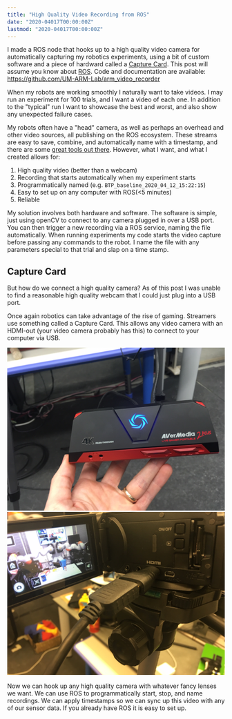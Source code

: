 ```yaml
---
title: "High Quality Video Recording from ROS"
date: "2020-04017T00:00:00Z"
lastmod: "2020-04017T00:00:00Z"
---
```


I made a ROS node that hooks up to a high quality video camera for automatically capturing my robotics experiments, using a bit of custom software and a piece of hardward called a [Capture Card](amzn.com/B0763TFZWT). This post will assume you know about [ROS](https://www.ros.org/). Code and documentation are available: https://github.com/UM-ARM-Lab/arm_video_recorder

When my robots are working smoothly I naturally want to take videos. I may run an experiment for 100 trials, and I want a video of each one. In addition to the "typical" run I want to showcase the best and worst, and also show any unexpected failure cases.

My robots often have a "head" camera, as well as perhaps an overhead and other video sources, all publishing on the ROS ecosystem. These streams are easy to save, combine, and automatically name with a timestamp, and there are some [great tools out there](https://github.com/ildoonet/ros-video-recorder). However, what I want, and what I created allows for:

1. High quality video (better than a webcam) 
2. Recording that starts automatically when my experiment starts
3. Programmatically named (e.g. `BTP_baseline_2020_04_12_15:22:15`)
4. Easy to set up on any computer with ROS(<5 minutes)
5. Reliable

My solution involves both hardware and software. The software is simple, just using openCV to connect to any camera plugged in over a USB port. You can then trigger a new recording via a ROS service, naming the file automatically. When running experiments my code starts the video capture before passing any commands to the robot. I name the file with any parameters special to that trial and slap on a time stamp.

## Capture Card

But how do we connect a high quality camera? As of this post I was unable to find a reasonable high quality webcam that I could just plug into a USB port.

Once again robotics can take advantage of the rise of gaming. Streamers use something called a Capture Card. This allows any video camera with an HDMI-out (your video camera probably has this) to connect to your computer via USB.

![Capture Card](img/CaptureCard.JPG)
![MiniHDMI](img/miniHDMI.JPG)


Now we can hook up any high quality camera with whatever fancy lenses we want. We can use ROS to programmatically start, stop, and name recordings. We can apply timestamps so we can sync up this video with any of our sensor data. If you already have ROS it is easy to set up.


